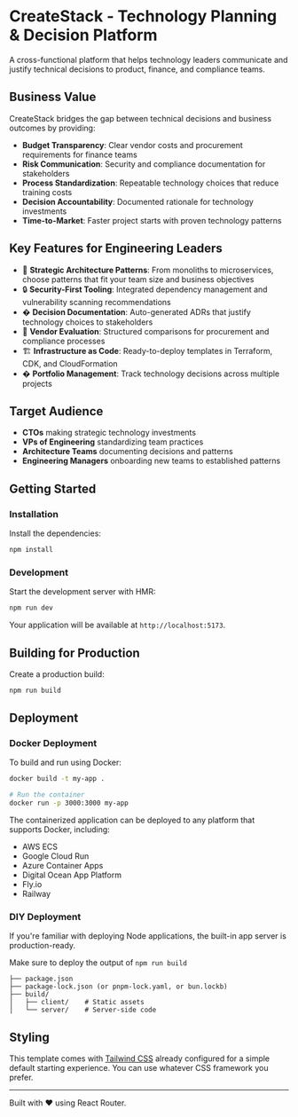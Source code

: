 # CreateStack - Technology Planning & Decision Platform

A cross-functional platform that helps technology leaders communicate and justify technical decisions to product, finance, and compliance teams.

## Business Value

CreateStack bridges the gap between technical decisions and business outcomes by providing:
- **Budget Transparency**: Clear vendor costs and procurement requirements for finance teams
- **Risk Communication**: Security and compliance documentation for stakeholders  
- **Process Standardization**: Repeatable technology choices that reduce training costs
- **Decision Accountability**: Documented rationale for technology investments
- **Time-to-Market**: Faster project starts with proven technology patterns

## Key Features for Engineering Leaders

- 🎯 **Strategic Architecture Patterns**: From monoliths to microservices, choose patterns that fit your team size and business objectives
- 🔒 **Security-First Tooling**: Integrated dependency management and vulnerability scanning recommendations
- � **Decision Documentation**: Auto-generated ADRs that justify technology choices to stakeholders
- 💼 **Vendor Evaluation**: Structured comparisons for procurement and compliance processes  
- 🏗️ **Infrastructure as Code**: Ready-to-deploy templates in Terraform, CDK, and CloudFormation
- � **Portfolio Management**: Track technology decisions across multiple projects

## Target Audience

- **CTOs** making strategic technology investments
- **VPs of Engineering** standardizing team practices  
- **Architecture Teams** documenting decisions and patterns
- **Engineering Managers** onboarding new teams to established patterns

## Getting Started

### Installation

Install the dependencies:

```bash
npm install
```

### Development

Start the development server with HMR:

```bash
npm run dev
```

Your application will be available at `http://localhost:5173`.

## Building for Production

Create a production build:

```bash
npm run build
```

## Deployment

### Docker Deployment

To build and run using Docker:

```bash
docker build -t my-app .

# Run the container
docker run -p 3000:3000 my-app
```

The containerized application can be deployed to any platform that supports Docker, including:

- AWS ECS
- Google Cloud Run
- Azure Container Apps
- Digital Ocean App Platform
- Fly.io
- Railway

### DIY Deployment

If you're familiar with deploying Node applications, the built-in app server is production-ready.

Make sure to deploy the output of `npm run build`

```
├── package.json
├── package-lock.json (or pnpm-lock.yaml, or bun.lockb)
├── build/
│   ├── client/    # Static assets
│   └── server/    # Server-side code
```

## Styling

This template comes with [Tailwind CSS](https://tailwindcss.com/) already configured for a simple default starting experience. You can use whatever CSS framework you prefer.

---

Built with ❤️ using React Router.
